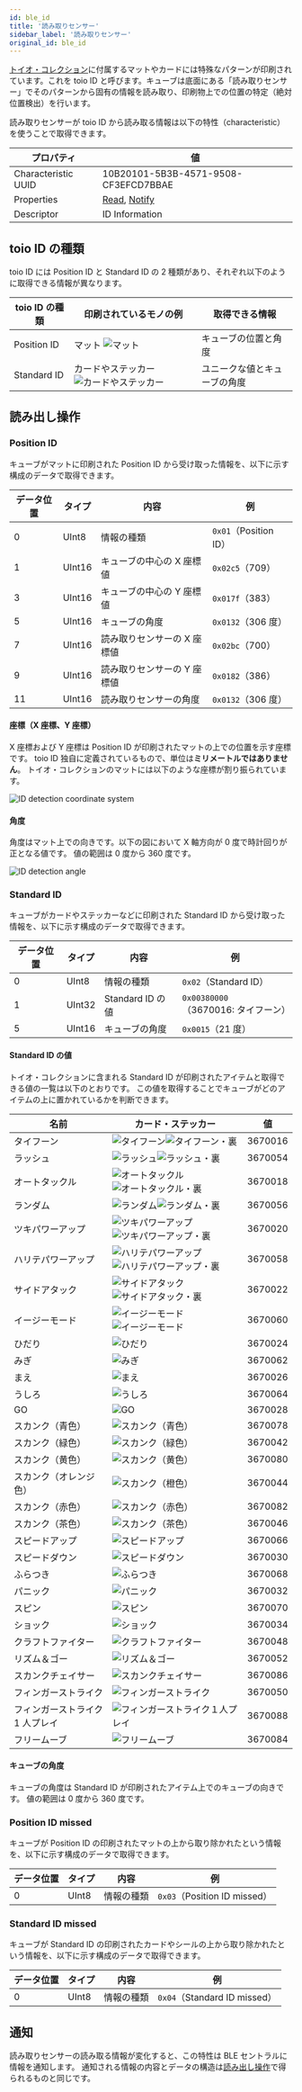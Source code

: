 ```yaml
---
id: ble_id
title: '読み取りセンサー'
sidebar_label: '読み取りセンサー'
original_id: ble_id
---
```


[トイオ・コレクション](https://toio.io/titles/toio-collection.html)に付属するマットやカードには特殊なパターンが印刷されています。これを toio ID と呼びます。キューブは底面にある「読み取りセンサー」でそのパターンから固有の情報を読み取り、印刷物上での位置の特定（絶対位置検出）を行います。

読み取りセンサーが toio ID から読み取る情報は以下の特性（characteristic）を使うことで取得できます。

| プロパティ          | 値                                     |
| ------------------- | -------------------------------------- |
| Characteristic UUID | 10B20101-5B3B-4571-9508-CF3EFCD7BBAE   |
| Properties          | [Read](#読み出し操作), [Notify](#通知) |
| Descriptor          | ID Information                         |

## toio ID の種類

toio ID には Position ID と Standard ID の 2 種類があり、それぞれ以下のように取得できる情報が異なります。

| toio ID の種類 | 印刷されているモノの例                                                      | 取得できる情報               |
| -------------- | --------------------------------------------------------------------------- | ---------------------------- |
| Position ID    | マット ![マット](assets/id_illust_mat.png)                                  | キューブの位置と角度         |
| Standard ID    | カードやステッカー ![カードやステッカー](assets/id_illust_card_sticker.svg) | ユニークな値とキューブの角度 |

## 読み出し操作

### Position ID

キューブがマットに印刷された Position ID から受け取った情報を、以下に示す構成のデータで取得できます。

| データ位置 | タイプ | 内容                        | 例                                               |
| ---------- | ------ | --------------------------- | ------------------------------------------------ |
| 0          | UInt8  | 情報の種類                  | <span class="fixed">`0x01`</span>（Position ID） |
| 1          | UInt16 | キューブの中心の X 座標値   | `0x02c5`（709）                                  |
| 3          | UInt16 | キューブの中心の Y 座標値   | `0x017f`（383）                                  |
| 5          | UInt16 | キューブの角度              | `0x0132`（306 度）                               |
| 7          | UInt16 | 読み取りセンサーの X 座標値 | `0x02bc`（700）                                  |
| 9          | UInt16 | 読み取りセンサーの Y 座標値 | `0x0182`（386）                                  |
| 11         | UInt16 | 読み取りセンサーの角度      | `0x0132`（306 度）                               |

#### 座標（X 座標、Y 座標）

X 座標および Y 座標は Position ID が印刷されたマットの上での位置を示す座標です。
toio ID 独自に定義されているもので、単位は**ミリメートルではありません**。
トイオ・コレクションのマットには以下のような座標が割り振られています。

![ID detection coordinate system](assets/id_position_id_coordinate.png)

#### 角度

角度はマット上での向きです。以下の図において X 軸方向が 0 度で時計回りが正となる値です。
値の範囲は 0 度から 360 度です。

![ID detection angle](assets/id_position_id_angle.svg)

### Standard ID

キューブがカードやステッカーなどに印刷された Standard ID から受け取った情報を、以下に示す構成のデータで取得できます。

| データ位置 | タイプ | 内容             | 例                                               |
| ---------- | ------ | ---------------- | ------------------------------------------------ |
| 0          | UInt8  | 情報の種類       | <span class="fixed">`0x02`</span>（Standard ID） |
| 1          | UInt32 | Standard ID の値 | `0x00380000`<br/>（3670016: タイフーン）         |
| 5          | UInt16 | キューブの角度   | `0x0015`（21 度）                                |

#### Standard ID の値

トイオ・コレクションに含まれる Standard ID が印刷されたアイテムと取得できる値の一覧は以下のとおりです。
この値を取得することでキューブがどのアイテムの上に置かれているかを判断できます。

| 名前                            | カード・ステッカー                                                                                                                      | 値      |
| ------------------------------- | --------------------------------------------------------------------------------------------------------------------------------------- | ------- |
| タイフーン                      | ![タイフーン](assets/id_card_typhoon.svg)![タイフーン・裏](assets/id_card_typhoon_back.svg)                                             | 3670016 |
| ラッシュ                        | ![ラッシュ](assets/id_card_rush.svg)![ラッシュ・裏](assets/id_card_rush_back.svg)                                                       | 3670054 |
| オートタックル                  | ![オートタックル](assets/id_card_auto_tackle.svg)![オートタックル・裏](assets/id_card_auto_tackle_back.svg)                             | 3670018 |
| ランダム                        | ![ランダム](assets/id_card_random.svg)![ランダム・裏](assets/id_card_random_back.svg)                                                   | 3670056 |
| ツキパワーアップ                | ![ツキパワーアップ](assets/id_card_tackle_power_up.svg)![ツキパワーアップ・裏](assets/id_card_tackle_power_up_back.svg)                 | 3670020 |
| ハリテパワーアップ              | ![ハリテパワーアップ](assets/id_card_swing_attack_power_up.svg)![ハリテパワーアップ・裏](assets/id_card_swing_attack_power_up_back.svg) | 3670058 |
| サイドアタック                  | ![サイドアタック](assets/id_card_side_attack.svg)![サイドアタック・裏](assets/id_card_side_attack_back.svg)                             | 3670022 |
| イージーモード                  | ![イージーモード](assets/id_card_automatic_chasing.svg)![イージーモード](assets/id_card_automatic_chasing_back.svg)                     | 3670060 |
| ひだり                          | ![ひだり](assets/id_rhythm_left.svg)                                                                                                    | 3670024 |
| みぎ                            | ![みぎ](assets/id_rhythm_right.svg)                                                                                                     | 3670062 |
| まえ                            | ![まえ](assets/id_rhythm_front.svg)                                                                                                     | 3670026 |
| うしろ                          | ![うしろ](assets/id_rhythm_back.svg)                                                                                                    | 3670064 |
| GO                              | ![GO](assets/id_rhythm_go.svg)                                                                                                          | 3670028 |
| スカンク（青色）                | ![スカンク（青色）](assets/id_skunk_blue.svg)                                                                                           | 3670078 |
| スカンク（緑色）                | ![スカンク（緑色）](assets/id_skunk_green.svg)                                                                                          | 3670042 |
| スカンク（黄色）                | ![スカンク（黄色）](assets/id_skunk_yellow.svg)                                                                                         | 3670080 |
| スカンク（オレンジ色）          | ![スカンク（橙色）](assets/id_skunk_orange.svg)                                                                                         | 3670044 |
| スカンク（赤色）                | ![スカンク（赤色）](assets/id_skunk_red.svg)                                                                                            | 3670082 |
| スカンク（茶色）                | ![スカンク（茶色）](assets/id_skunk_brown.svg)                                                                                          | 3670046 |
| スピードアップ                  | ![スピードアップ](assets/id_sticker_speed_up.svg)                                                                                       | 3670066 |
| スピードダウン                  | ![スピードダウン](assets/id_sticker_speed_down.svg)                                                                                     | 3670030 |
| ふらつき                        | ![ふらつき](assets/id_sticker_wobble.svg)                                                                                               | 3670068 |
| パニック                        | ![パニック](assets/id_sticker_panic.svg)                                                                                                | 3670032 |
| スピン                          | ![スピン](assets/id_sticker_spin.svg)                                                                                                   | 3670070 |
| ショック                        | ![ショック](assets/id_sticker_shock.svg)                                                                                                | 3670034 |
| クラフトファイター              | ![クラフトファイター](assets/id_mark_craft_fighter.svg)                                                                                 | 3670048 |
| リズム＆ゴー                    | ![リズム＆ゴー](assets/id_mark_rhythm_and_go.svg)                                                                                       | 3670052 |
| スカンクチェイサー              | ![スカンクチェイサー](assets/id_mark_skunk_chaser.svg)                                                                                  | 3670086 |
| フィンガーストライク            | ![フィンガーストライク](assets/id_mark_finger_strike.svg)                                                                               | 3670050 |
| フィンガーストライク 1 人プレイ | ![フィンガーストライク１人プレイ](assets/id_mark_finger_strike_1p.svg)                                                                  | 3670088 |
| フリームーブ                    | ![フリームーブ](assets/id_mark_free_move.svg)                                                                                           | 3670084 |

#### キューブの角度

キューブの角度は Standard ID が印刷されたアイテム上でのキューブの向きです。
値の範囲は 0 度から 360 度です。

### Position ID missed

キューブが Position ID の印刷されたマットの上から取り除かれたという情報を、以下に示す構成のデータで取得できます。

| データ位置 | タイプ | 内容       | 例                                                      |
| ---------- | ------ | ---------- | ------------------------------------------------------- |
| 0          | UInt8  | 情報の種類 | <span class="fixed">`0x03`</span>（Position ID missed） |

### Standard ID missed

キューブが Standard ID の印刷されたカードやシールの上から取り除かれたという情報を、以下に示す構成のデータで取得できます。

| データ位置 | タイプ | 内容       | 例                                                      |
| ---------- | ------ | ---------- | ------------------------------------------------------- |
| 0          | UInt8  | 情報の種類 | <span class="fixed">`0x04`</span>（Standard ID missed） |

## 通知

読み取りセンサーの読み取る情報が変化すると、この特性は BLE セントラルに情報を通知します。
通知される情報の内容とデータの構造は[読み出し操作](#読み出し操作)で得られるものと同じです。
